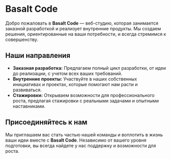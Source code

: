 # Basalt Code

Добро пожаловать в **Basalt Code** — веб-студию, которая занимается заказной разработкой и реализует внутренние продукты. Мы создаем решения, ориентированные на ваши потребности, и всегда стремимся к совершенству.

## Наши направления

- **Заказная разработка:** Предлагаем полный цикл разработки, от идеи до реализации, с учетом всех ваших требований.
- **Внутренние проекты:** Участвуйте в наших собственных инициативах и проектах, которые помогают нам расти и развиваться.
- **Стажировки:** Открываем возможности для профессионального роста, предлагая стажировки с реальными задачами и опытными наставниками.

## Присоединяйтесь к нам

Мы приглашаем вас стать частью нашей команды и воплотить в жизнь ваши идеи вместе с **Basalt Code**. Независимо от вашего уровня подготовки, вы всегда найдете у нас поддержку и возможности для роста.
